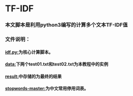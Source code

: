 # TF-IDF
### 本文脚本是利用python3编写的计算多个文本TF-IDF值
### 文件说明：
#### [idf.py:](https://github.com/Shajiu/TF-IDF/blob/master/TF-IDF/idf.py)为核心计算脚本。
#### [data:](https://github.com/Shajiu/TF-IDF/tree/master/TF-IDF/corpus/data)下两个test01.txt和test02.txt为本教程中的实例
#### [result:](https://github.com/Shajiu/TF-IDF/tree/master/TF-IDF/corpus/result)中存储的为最终的结果
#### [stopwords-master:](https://github.com/Shajiu/TF-IDF/tree/master/TF-IDF/corpus/stopwords-master)为中文常用停用词表。
